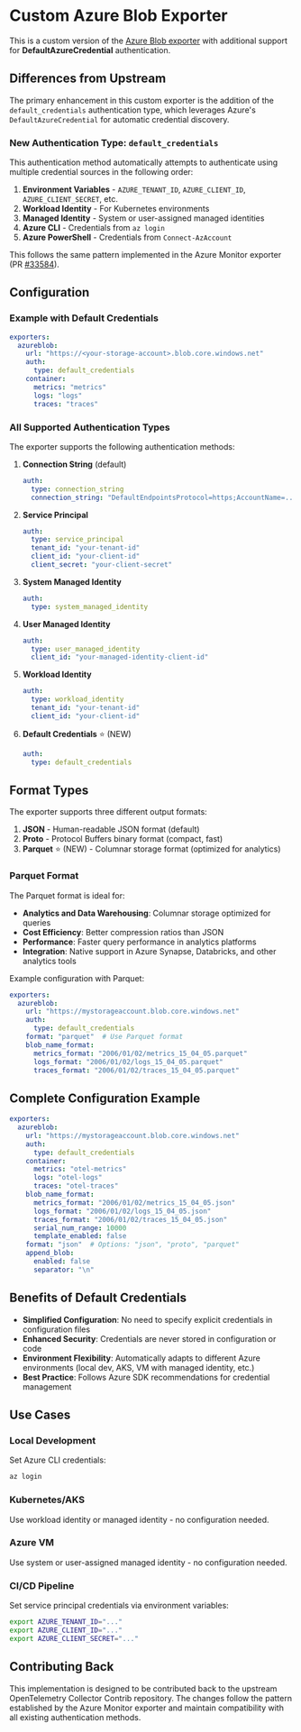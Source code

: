 # Custom Azure Blob Exporter

This is a custom version of the [Azure Blob exporter](https://github.com/open-telemetry/opentelemetry-collector-contrib/tree/main/exporter/azureblobexporter) with additional support for **DefaultAzureCredential** authentication.

## Differences from Upstream

The primary enhancement in this custom exporter is the addition of the `default_credentials` authentication type, which leverages Azure's `DefaultAzureCredential` for automatic credential discovery.

### New Authentication Type: `default_credentials`

This authentication method automatically attempts to authenticate using multiple credential sources in the following order:

1. **Environment Variables** - `AZURE_TENANT_ID`, `AZURE_CLIENT_ID`, `AZURE_CLIENT_SECRET`, etc.
2. **Workload Identity** - For Kubernetes environments
3. **Managed Identity** - System or user-assigned managed identities
4. **Azure CLI** - Credentials from `az login`
5. **Azure PowerShell** - Credentials from `Connect-AzAccount`

This follows the same pattern implemented in the Azure Monitor exporter (PR [#33584](https://github.com/open-telemetry/opentelemetry-collector-contrib/pull/33584)).

## Configuration

### Example with Default Credentials

```yaml
exporters:
  azureblob:
    url: "https://<your-storage-account>.blob.core.windows.net"
    auth:
      type: default_credentials
    container:
      metrics: "metrics"
      logs: "logs"
      traces: "traces"
```

### All Supported Authentication Types

The exporter supports the following authentication methods:

1. **Connection String** (default)
   ```yaml
   auth:
     type: connection_string
     connection_string: "DefaultEndpointsProtocol=https;AccountName=..."
   ```

2. **Service Principal**
   ```yaml
   auth:
     type: service_principal
     tenant_id: "your-tenant-id"
     client_id: "your-client-id"
     client_secret: "your-client-secret"
   ```

3. **System Managed Identity**
   ```yaml
   auth:
     type: system_managed_identity
   ```

4. **User Managed Identity**
   ```yaml
   auth:
     type: user_managed_identity
     client_id: "your-managed-identity-client-id"
   ```

5. **Workload Identity**
   ```yaml
   auth:
     type: workload_identity
     tenant_id: "your-tenant-id"
     client_id: "your-client-id"
   ```

6. **Default Credentials** ⭐ (NEW)
   ```yaml
   auth:
     type: default_credentials
   ```

## Format Types

The exporter supports three different output formats:

1. **JSON** - Human-readable JSON format (default)
2. **Proto** - Protocol Buffers binary format (compact, fast)
3. **Parquet** ⭐ (NEW) - Columnar storage format (optimized for analytics)

### Parquet Format

The Parquet format is ideal for:
- **Analytics and Data Warehousing**: Columnar storage optimized for queries
- **Cost Efficiency**: Better compression ratios than JSON
- **Performance**: Faster query performance in analytics platforms
- **Integration**: Native support in Azure Synapse, Databricks, and other analytics tools

Example configuration with Parquet:
```yaml
exporters:
  azureblob:
    url: "https://mystorageaccount.blob.core.windows.net"
    auth:
      type: default_credentials
    format: "parquet"  # Use Parquet format
    blob_name_format:
      metrics_format: "2006/01/02/metrics_15_04_05.parquet"
      logs_format: "2006/01/02/logs_15_04_05.parquet"
      traces_format: "2006/01/02/traces_15_04_05.parquet"
```

## Complete Configuration Example

```yaml
exporters:
  azureblob:
    url: "https://mystorageaccount.blob.core.windows.net"
    auth:
      type: default_credentials
    container:
      metrics: "otel-metrics"
      logs: "otel-logs"
      traces: "otel-traces"
    blob_name_format:
      metrics_format: "2006/01/02/metrics_15_04_05.json"
      logs_format: "2006/01/02/logs_15_04_05.json"
      traces_format: "2006/01/02/traces_15_04_05.json"
      serial_num_range: 10000
      template_enabled: false
    format: "json"  # Options: "json", "proto", "parquet"
    append_blob:
      enabled: false
      separator: "\n"
```

## Benefits of Default Credentials

- **Simplified Configuration**: No need to specify explicit credentials in configuration files
- **Enhanced Security**: Credentials are never stored in configuration or code
- **Environment Flexibility**: Automatically adapts to different Azure environments (local dev, AKS, VM with managed identity, etc.)
- **Best Practice**: Follows Azure SDK recommendations for credential management

## Use Cases

### Local Development
Set Azure CLI credentials:
```bash
az login
```

### Kubernetes/AKS
Use workload identity or managed identity - no configuration needed.

### Azure VM
Use system or user-assigned managed identity - no configuration needed.

### CI/CD Pipeline
Set service principal credentials via environment variables:
```bash
export AZURE_TENANT_ID="..."
export AZURE_CLIENT_ID="..."
export AZURE_CLIENT_SECRET="..."
```

## Contributing Back

This implementation is designed to be contributed back to the upstream OpenTelemetry Collector Contrib repository. The changes follow the pattern established by the Azure Monitor exporter and maintain compatibility with all existing authentication methods.

